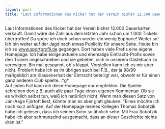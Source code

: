 ```yaml
---
layout: post
title: "Laut Informationen des Kicker hat der Verein bisher 12.000 Dauerkarten verkauft."
---
```


Laut Informationen des Kicker hat der Verein bisher 12.000 Dauerkarten verkauft. Damit wäre die Zahl aus dem letzten Jahr schon um 1.000 Tickets übertroffen! Da spüre ich doch schon wieder ein wenig Euphorie! Weiter so! Ich bin weiter auf der Jagd nach etwas Publicity für unsere Seite. Heute bin ich zu www.sportprofil.de gegangen. Dort haben viele Profis eine eigene Homepage. Ich habe einige aktuelle und ehemalige Eintracht-Profis sowie den Trainer angeschrieben und sie gebeten, sich in unserem Gästebuch zu verewigen. Bin mal gespannt, ob's klappt. Vorstellen kann ich es mir aber nicht. Probiert habe ich es im übrigen auch bei F.B., der ja 98/99 maßgeblich am Klassenerhalt der Eintracht beteiligt war, obwohl er für einen ganz anderen _Club_ spielte...\*g\*  
Auf jeden Fall kann ich diese Homepage nur empfehlen. Die Spieler schreiben dort z.B. auch alle paar Tage einen eigenen Kommentar. Ob sie es wirklich selbst tun, weiß ich natürlich nicht. Wenn man diesen Satz von Jan-Aage Fjörtoft liest, könnte man es aber glatt glauben: "Eines möchte ich noch kurz anfügen. Auf der Homepage meines Kollegen Thomas Sobotzik habe ich gelesen, dass ich seinem Sohn so ähnlich sehe. Mit Frau Sobotzik habe ich aber schmunzelnd ausgemacht, dass an dieser Geschichte nichts dran ist."
